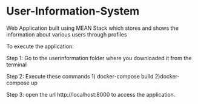# User-Information-System
Web Application built using MEAN Stack which stores and shows the information about various users through profiles

To execute the application:

Step 1: Go to the userinformation folder where you downloaded it from the terminal

Step 2: Execute these commands 1) docker-compose build 2)docker-compose up

Step 3: open the url http://localhost:8000 to access the application.
